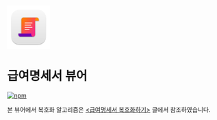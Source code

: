 <img src="src/resources/icon.png" width="100" alt="" aria-hidden="true" />

# 급여명세서 뷰어

[![npm](https://img.shields.io/github/downloads/minjunk/pay-paper-viewer/total?style=for-the-badge)][download-url]

본 뷰어에서 복호화 알고리즘은 [&lt;급여명세서 복호화하기&gt;](https://enghqii.tistory.com/42) 글에서 참조하였습니다.

[download-url]: https://github.com/minjunk/pay-paper-viewer/releases

